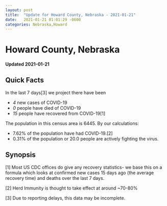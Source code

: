 ```yaml
---
layout: post
title:  "Update for Howard County, Nebraska - 2021-01-21"
date:   2021-01-21 01:01:29 -0600
categories: Nebraska,Howard
---
```


# Howard County, Nebraska
#### Updated 2021-01-21

## Quick Facts

In the last 7 days[3] we project there have been
- *4* new cases of COVID-19
- *0* people have died of COVID-19
- *15* people have recovered from COVID-19[1]

The population in this census area is 6445. By our calculations:
- 7.62% of the population have had COVID-19.[2]
- 0.31% of the population or 20.0 people are actively fighting the virus.

## Synopsis




[1] Most US CDC offices do give any recovery statistics- we base this on a formula which looks at confirmed new cases
15 days ago (the average recovery time) and deaths over the last 7 days.

[2] Herd Immunity is thought to take effect at around ~70-80%

[3] Due to reporting delays, this data may be incomplete.
 
    